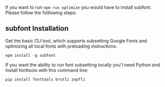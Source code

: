 If you want to run `npm run optimize` you would have to install subfont. Please follow the folllowing steps:

## subfont Installation

Get the basic CLI tool, which supports subsetting Google Fonts and optimizing all local fonts with preloading instructions:

```
npm install -g subfont
```

If you want the ability to run font subsetting locally you'l need Python and install fonttools with this command line:

```
pip install fonttools brotli zopfli
```
